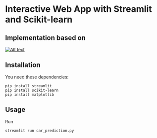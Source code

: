 # Interactive Web App with Streamlit and Scikit-learn

## Implementation based on
  [![Alt text](https://img.youtube.com/vi/DBBpLrhKzC8/hqdefault.jpg)](https://www.youtube.com/watch?v=DBBpLrhKzC8)

## Installation
You need these dependencies:
```console
pip install streamlit
pip install scikit-learn
pip install matplotlib
```

## Usage
Run
```console
streamlit run car_prediction.py
```
